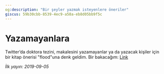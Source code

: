 ```yaml
---
og:description: "Bir şeyler yazmak isteyenlere öneriler"
giscus: 59b30cbb-8539-4ec9-a58a-eb8d05bb9f5c
---
```


# Yazamayanlara

Twitter’da doktora tezini, makalesini yazamayanlar ya da yazacak kişiler için
bir kitap önerisi "flood"una denk geldim. Bir bakacağım:
[Link](https://twitter.com/koseozlem/status/1169174168149123077?s=19)

*İlk yayın: 2019-09-05*

